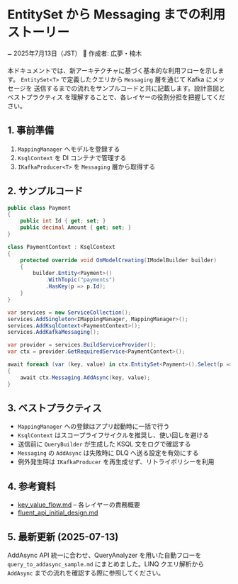 # EntitySet から Messaging までの利用ストーリー

🗕 2025年7月13日（JST）
🧐 作成者: 広夢・楠木

本ドキュメントでは、新アーキテクチャに基づく基本的な利用フローを示します。
`EntitySet<T>` で定義したクエリから `Messaging` 層を通じて Kafka にメッセージを
送信するまでの流れをサンプルコードと共に記載します。設計意図とベストプラクティス
を理解することで、各レイヤーの役割分担を把握してください。

## 1. 事前準備

1. `MappingManager` へモデルを登録する
2. `KsqlContext` を DI コンテナで管理する
3. `IKafkaProducer<T>` を `Messaging` 層から取得する

## 2. サンプルコード

```csharp
public class Payment
{
    public int Id { get; set; }
    public decimal Amount { get; set; }
}

class PaymentContext : KsqlContext
{
    protected override void OnModelCreating(IModelBuilder builder)
    {
        builder.Entity<Payment>()
            .WithTopic("payments")
            .HasKey(p => p.Id);
    }
}

var services = new ServiceCollection();
services.AddSingleton<IMappingManager, MappingManager>();
services.AddKsqlContext<PaymentContext>();
services.AddKafkaMessaging();

var provider = services.BuildServiceProvider();
var ctx = provider.GetRequiredService<PaymentContext>();

await foreach (var (key, value) in ctx.EntitySet<Payment>().Select(p => p))
{
    await ctx.Messaging.AddAsync(key, value);
}
```

## 3. ベストプラクティス

- `MappingManager` への登録はアプリ起動時に一括で行う
- `KsqlContext` はスコープライフサイクルを推奨し、使い回しを避ける
- 送信前に `QueryBuilder` が生成した KSQL 文をログで確認する
- `Messaging` の `AddAsync` は失敗時に DLQ へ送る設定を有効にする
- 例外発生時は `IKafkaProducer` を再生成せず、リトライポリシーを利用

## 4. 参考資料

- [key_value_flow.md](./key_value_flow.md) – 各レイヤーの責務概要
- [fluent_api_initial_design.md](../fluent_api_initial_design.md)

## 5. 最新更新 (2025-07-13)
AddAsync API 統一に合わせ、QueryAnalyzer を用いた自動フローを
`query_to_addasync_sample.md` にまとめました。LINQ クエリ解析から
`AddAsync` までの流れを確認する際に参照してください。

